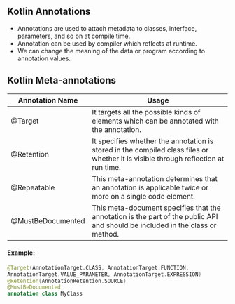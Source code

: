
## Kotlin Annotations

- Annotations are used to attach metadata to classes, interface, parameters, and so on at compile time.
- Annotation can be used by compiler which reflects at runtime. 
- We can change the meaning of the data or program according to annotation values.

## Kotlin Meta-annotations

| Annotation Name    | Usage                                                                                                                              |
|--------------------|------------------------------------------------------------------------------------------------------------------------------------|
| @Target	           | It targets all the possible kinds of elements which can be annotated with the annotation.                                          |
| @Retention	        | It specifies whether the annotation is stored in the compiled class files or whether it is visible through reflection at run time. |
| @Repeatable	       | This meta-annotation determines that an annotation is applicable twice or more on a single code element.                           |
| @MustBeDocumented	 | This meta-document specifies that the annotation is the part of the public API and should be included in the class or method.      |


#### Example:
```kotlin
@Target(AnnotationTarget.CLASS, AnnotationTarget.FUNCTION,  
AnnotationTarget.VALUE_PARAMETER, AnnotationTarget.EXPRESSION)  
@Retention(AnnotationRetention.SOURCE)  
@MustBeDocumented  
annotation class MyClass  
```


















